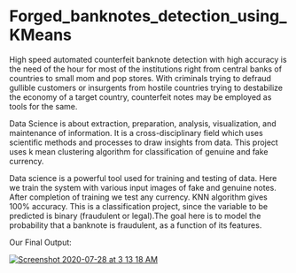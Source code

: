 # Forged_banknotes_detection_using_KMeans

High speed automated counterfeit banknote detection with high accuracy is the need of the hour for most of the institutions right from central banks of countries to small mom and pop stores. With criminals trying to defraud gullible customers or insurgents from hostile countries trying to destabilize the economy of a target country, counterfeit notes may be employed as tools for the same.

Data Science is about extraction, preparation, analysis, visualization, and maintenance of information. It is a cross-disciplinary field which uses scientific methods and processes to draw insights from data. 
This project uses k mean clustering algorithm for classification of genuine and fake currency. 

Data science is a powerful tool used for training and testing of data. Here we train the system with various input images of fake and genuine notes. After completion of training we test any currency. KNN algorithm gives 100% accuracy.
This is a classification project, since the variable to be predicted is binary (fraudulent or legal).The goal here is to model the probability that a banknote is fraudulent, as a function of its features.


Our Final Output:

[
![Screenshot 2020-07-28 at 3 13 18 AM](https://user-images.githubusercontent.com/53258421/88595345-678e6d00-d080-11ea-870f-ce6f4aa6caa5.png)
](url)
